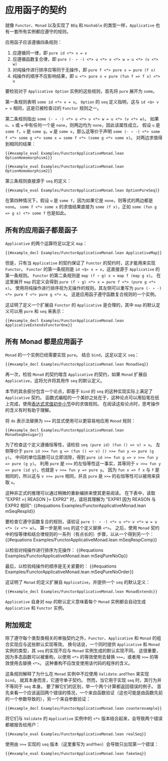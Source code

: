 <!--
# The Applicative Contract
-->

# 应用函子的契约

<!--
Just like `Functor`, `Monad`, and types that implement `BEq` and `Hashable`, `Applicative` has a set of rules that all instances should adhere to.
-->

就像 `Functor`、`Monad` 以及实现了 `BEq` 和 `Hashable` 的类型一样，`Applicative` 也有一套所有实例都应遵守的规则。

<!--
There are four rules that an applicative functor should follow:
1. It should respect identity, so `pure id <*> v = v`
2. It should respect function composition, so `pure (· ∘ ·) <*> u <*> v <*> w = u <*> (v <*> w)`
3. Sequencing pure operations should be a no-op, so `pure f <*> pure x = pure (f x)`
4. The ordering of pure operations doesn't matter, so `u <*> pure x = pure (fun f => f x) <*> u`
-->

应用函子应该遵循四条规则：
1. 应遵循同一律，即 `pure id <*> v = v`
2. 应遵循函数复合律，即 `pure (· ∘ ·) <*> u <*> v <*> w = u <*> (v <*> w)`
3. 对纯操作进行排序应等同于无操作，即 `pure f <*> pure x = pure (f x)`
4. 纯操作的顺序不应影响结果，即 `u <*> pure x = pure (fun f => f x) <*> u`

<!--
To check these for the `Applicative Option` instance, start by expanding `pure` into `some`.
-->

要检验对于 `Applicative Option` 实例的这些规则，首先将 `pure` 展开为 `some`。

<!--
The first rule states that `some id <*> v = v`.
The definition of `seq` for `Option` states that this is the same as `id <$> v = v`, which is one of the `Functor` rules that have already been checked.
-->

第一条规则表明 `some id <*> v = v`。
`Option` 的 `seq` 定义指明，这与 `id <$> v = v` 相同，这是已被检查过的 `Functor` 规则之一。

<!--
The second rule states that `some (· ∘ ·) <*> u <*> v <*> w = u <*> (v <*> w)`.
If any of `u`, `v`, or `w` is `none`, then both sides are `none`, so the property holds.
Assuming that `u` is `some f`, that `v` is `some g`, and that `w` is `some x`, then this is equivalent to saying that `some (· ∘ ·) <*> some f <*> some g <*> some x = some f <*> (some g <*> some x)`.
Evaluating the two sides yields the same result:
```lean
{{#example_eval Examples/FunctorApplicativeMonad.lean OptionHomomorphism1}}

{{#example_eval Examples/FunctorApplicativeMonad.lean OptionHomomorphism2}}
```
-->

第二条规则指出 `some (· ∘ ·) <*> u <*> v <*> w = u <*> (v <*> w)`。
如果 `u`、`v` 或 `w` 中有任何一个是 `none`，则两边均为 `none`，因此该属性成立。
假设 `u` 是 `some f`，`v` 是 `some g`，`w` 是 `some x`，那么这等价于声明 `some (· ∘ ·) <*> some f <*> some g <*> some x = some f <*> (some g <*> some x)`。
对两边求值得到相同的结果：
```lean
{{#example_eval Examples/FunctorApplicativeMonad.lean OptionHomomorphism1}}

{{#example_eval Examples/FunctorApplicativeMonad.lean OptionHomomorphism2}}
```

<!--
The third rule follows directly from the definition of `seq`:
```lean
{{#example_eval Examples/FunctorApplicativeMonad.lean OptionPureSeq}}
```
-->

第三条规则直接源于 `seq` 的定义：
```lean
{{#example_eval Examples/FunctorApplicativeMonad.lean OptionPureSeq}}
```

<!--
In the fourth case, assume that `u` is `some f`, because if it's `none`, both sides of the equation are `none`.
`some f <*> some x` evaluates directly to `some (f x)`, as does `some (fun g => g x) <*> some f`.
-->

在第四种情况下，假设 `u` 是 `some f`，因为如果它是 `none`，则等式的两边都是 `none`。
`some f <*> some x` 的求值结果直接为 `some (f x)`，正如 `some (fun g => g x) <*> some f` 也是如此。


<!--
## All Applicatives are Functors
-->

## 所有的应用函子都是函子


<!--
The two operators for `Applicative` are enough to define `map`:
```lean
{{#example_decl Examples/FunctorApplicativeMonad.lean ApplicativeMap}}
```
-->

`Applicative` 的两个运算符足以定义 `map`：
```lean
{{#example_decl Examples/FunctorApplicativeMonad.lean ApplicativeMap}}
```

<!--
This can only be used to implement `Functor` if the contract for `Applicative` guarantees the contract for `Functor`, however.
The first rule of `Functor` is that `id <$> x = x`, which follows directly from the first rule for `Applicative`.
The second rule of `Functor` is that `map (f ∘ g) x = map f (map g x)`.
Unfolding the definition of `map` here results in `pure (f ∘ g) <*> x = pure f <*> (pure g <*> x)`.
Using the rule that sequencing pure operations is a no-op, the left side can be rewritten to `pure (· ∘ ·) <*> pure f <*> pure g <*> x`.
This is an instance of the rule that states that applicative functors respect function composition.
-->

但是，只有当 `Applicative` 的契约保证了 `Functor` 的契约时，这才能用来实现 `Functor`。
`Functor` 的第一条规则是 `id <$> x = x`，这直接源于 `Applicative` 的第一条规则。
`Functor` 的第二条规则是 `map (f ∘ g) x = map f (map g x)`。
在这里展开 `map` 的定义会得到 `pure (f ∘ g) <*> x = pure f <*> (pure g <*> x)`。
使用将纯操作进行排序视为无操作的规则，其左侧可以重写为 `pure (· ∘ ·) <*> pure f <*> pure g <*> x`。
这是应用函子遵守函数复合规则的一个实例。

<!--
This justifies a definition of `Applicative` that extends `Functor`, with a default definition of `map` given in terms of `pure` and `seq`:
```lean
{{#example_decl Examples/FunctorApplicativeMonad.lean ApplicativeExtendsFunctorOne}}
```
-->

这证明了定义一个扩展自 `Functor` 的 `Applicative` 是合理的，其中 `map` 的默认定义可以用 `pure` 和 `seq` 来表示：
```lean
{{#example_decl Examples/FunctorApplicativeMonad.lean ApplicativeExtendsFunctorOne}}
```


<!--
## All Monads are Applicative Functors
-->

## 所有 Monad 都是应用函子

<!--
An instance of `Monad` already requires an implementation of `pure`.
Together with `bind`, this is enough to define `seq`:
```lean
{{#example_decl Examples/FunctorApplicativeMonad.lean MonadSeq}}
```
Once again, checking that the `Monad` contract implies the `Applicative` contract will allow this to be used as a default definition for `seq` if `Monad` extends `Applicative`.
-->

`Monad` 的一个实例已经需要实现 `pure`。
结合 `bind`，这足以定义 `seq`：
```lean
{{#example_decl Examples/FunctorApplicativeMonad.lean MonadSeq}}
```
再一次，检验 `Monad` 的契约暗含 `Applicative` 的契约，如果 `Monad` 扩展自 `Applicative`，这将允许将其用作 `seq` 的默认定义。

<!--
The rest of this section consists of an argument that this implementation of `seq` based on `bind` in fact satisfies the `Applicative` contract.
One of the beautiful things about functional programming is that this kind of argument can be worked out on a piece of paper with a pencil, using the kinds of evaluation rules from [the initial section on evaluating expressions](../getting-to-know/evaluating.md).
Thinking about the meanings of the operations while reading these arguments can sometimes help with understanding.
-->

本节的其余部分包含一个论点，即基于 `bind` 的 `seq` 的这种实现实际上满足了 `Applicative` 契约。
函数式编程的一个美妙之处在于，这种论点可以用铅笔在纸上完成，使用[表达式求值初步小节](../getting-to-know/evaluating.md)中的求值规则。
在阅读这些论点时，思考操作的含义有时有助于理解。

<!--
Replacing `do`-notation with explicit uses of `>>=` makes it easier to apply the `Monad` rules:
```lean
{{#example_decl Examples/FunctorApplicativeMonad.lean MonadSeqDesugar}}
```
-->

将 `do` 表示法替换为 `>>=` 的显式使用可以更容易地应用 `Monad` 规则：
```lean
{{#example_decl Examples/FunctorApplicativeMonad.lean MonadSeqDesugar}}
```

<!--
To check that this definition respects identity, check that `seq (pure id) (fun () => v) = v`.
The left hand side is equivalent to `pure id >>= fun g => (fun () => v) () >>= fun y => pure (g y)`.
The unit function in the middle can be eliminated immediately, yielding `pure id >>= fun g => v >>= fun y => pure (g y)`.
Using the fact that `pure` is a left identity of `>>=`, this is the same as `v >>= fun y => pure (id y)`, which is `v >>= fun y => pure y`.
Because `fun x => f x` is the same as `f`, this is the same as `v >>= pure`, and the fact that `pure` is a right identity of `>>=` can be used to get `v`.
-->

为了检查这个定义遵循恒等性，请检验 `seq (pure id) (fun () => v) = v`。
左侧等价于 `pure id >>= fun g => (fun () => v) () >>= fun y => pure (g y)`。
中间的单位函数可以立即消除，得到 `pure id >>= fun g => v >>= fun y => pure (g y)`。
利用 `pure` 是 `>>=` 的左恒等性这一事实，其等同于 `v >>= fun y => pure (id y)`，也就是 `v >>= fun y => pure y`。
因为 `fun x => f x` 与 `f` 是相同的，所以这与 `v >>= pure` 相同，并且 `pure` 是 `>>=` 的右恒等性可以被用来获取 `v`。

<!--
This kind of informal reasoning can be made easier to read with a bit of reformatting.
In the following chart, read "EXPR1 ={ REASON }= EXPR2" as "EXPR1 is the same as EXPR2 because REASON":
{{#equations Examples/FunctorApplicativeMonad.lean mSeqRespId}}
-->

这种非正式的推理可以通过稍微的重新编排来使其更易阅读。
在下表中，读取 "EXPR1 ={ REASON }= EXPR2" 时，请将其理解为 "EXPR1 因为 REASON 与 EXPR2 相同":
{{#equations Examples/FunctorApplicativeMonad.lean mSeqRespId}}

<!--
To check that it respects function composition, check that `pure (· ∘ ·) <*> u <*> v <*> w = u <*> (v <*> w)`.
The first step is to replace `<*>` with this definition of `seq`.
After that, a (somewhat long) series of steps that use the identity and associativity rules from the `Monad` contract is enough to get from one to the other:
{{#equations Examples/FunctorApplicativeMonad.lean mSeqRespComp}}
-->

要检查它遵守函数复合的规则，请验证 `pure (· ∘ ·) <*> u <*> v <*> w = u <*> (v <*> w)`。
第一步是用 `seq` 的这个定义替换 `<*>`。
之后，使用 `Monad` 契约中的恒等律和结合律规则的一系列（有点长的）步骤，以从一个得到另一个：
{{#equations Examples/FunctorApplicativeMonad.lean mSeqRespComp}}

<!--
To check that sequencing pure operations is a no-op:
{{#equations Examples/FunctorApplicativeMonad.lean mSeqPureNoOp}}
-->

以检验对纯操作进行排序为无操作：
{{#equations Examples/FunctorApplicativeMonad.lean mSeqPureNoOp}}

<!--
And finally, to check that the ordering of pure operations doesn't matter:
{{#equations Examples/FunctorApplicativeMonad.lean mSeqPureNoOrder}}
-->

最后，以检验纯操作的顺序是无关紧要的：
{{#equations Examples/FunctorApplicativeMonad.lean mSeqPureNoOrder}}

<!--
This justifies a definition of `Monad` that extends `Applicative`, with a default definition of `seq`:
```lean
{{#example_decl Examples/FunctorApplicativeMonad.lean MonadExtends}}
```
`Applicative`'s own default definition of `map` means that every `Monad` instance automatically generates `Applicative` and `Functor` instances as well.
-->

这证明了 `Monad` 的定义扩展自 `Applicative`，并提供一个 `seq` 的默认定义：
```lean
{{#example_decl Examples/FunctorApplicativeMonad.lean MonadExtends}}
```
`Applicative` 自身对 `map` 的默认定义意味着每个 `Monad` 实例都会自动生成 `Applicative` 和 `Functor` 实例。


<!--
## Additional Stipulations
-->

## 附加规定

<!--
In addition to adhering to the individual contracts associated with each type class, combined implementations `Functor`, `Applicative` and `Monad` should work equivalently to these default implementations.
In other words, a type that provides both `Applicative` and `Monad` instances should not have an implementation of `seq` that works differently from the version that the `Monad` instance generates as a default implementation.
This is important because polymorphic functions may be refactored to replace a use of `>>=` with an equivalent use of `<*>`, or a use of `<*>` with an equivalent use of `>>=`.
This refactoring should not change the meaning of programs that use this code.
-->

除了遵守每个类型类相关的单独契约之外，`Functor`、`Applicative` 和 `Monad` 的组合实现应与这些默认实现等效。
换句话说，一个同时提供 `Applicative` 和 `Monad` 实例的类型，其 `seq` 的实现不应与 `Monad` 实例生成的默认实现不同。
这很重要，因为多态函数可以被重构，以使用 `<*>` 的等效使用去替换 `>>=`，或者用 `>>=` 的等效使用去替换 `<*>`。
这种重构不应改变使用该代码的程序的含义。

<!--
This rule explains why `Validate.andThen` should not be used to implement `bind` in a `Monad` instance.
On its own, it obeys the monad contract.
However, when it is used to implement `seq`, the behavior is not equivalent to `seq` itself.
To see where they differ, take the example of two computations, both of which return errors.
Start with an example of a case where two errors should be returned, one from validating a function (which could have just as well resulted from a prior argument to the function), and one from validating an argument:
```lean
{{#example_decl Examples/FunctorApplicativeMonad.lean counterexample}}
```
-->

这条规则解释了为什么在 `Monad` 实例中不应使用 `Validate.andThen` 来实现 `bind`。
就其本身而言，它遵守单子契约。
然而，当它用于实现 `seq` 时，其行为并不等同于 `seq` 本身。
要了解它们的区别，举一个两个计算都返回错误的例子。
首先来看一个应该返回两个错误的情况，一个来自函数验证（这也可能是由函数先前的一个参数导致的），另一个来自参数验证：
```lean
{{#example_decl Examples/FunctorApplicativeMonad.lean counterexample}}
```

<!--
Combining them with the version of `<*>` from `Validate`'s `Applicative` instance results in both errors being reported to the user:
```lean
{{#example_eval Examples/FunctorApplicativeMonad.lean realSeq}}
```
-->

将它们与 `Validate` 的 `Applicative` 实例中的 `<*>` 版本结合起来，会导致两个错误都被报告给用户：
```lean
{{#example_eval Examples/FunctorApplicativeMonad.lean realSeq}}
```

<!--
Using the version of `seq` that was implemented with `>>=`, here rewritten to `andThen`, results in only the first error being available:
```lean
{{#example_eval Examples/FunctorApplicativeMonad.lean fakeSeq}}
```
-->

使用由 `>>=` 实现的 `seq` 版本（这里重写为 `andThen`）会导致只出现第一个错误：
```lean
{{#example_eval Examples/FunctorApplicativeMonad.lean fakeSeq}}
```
